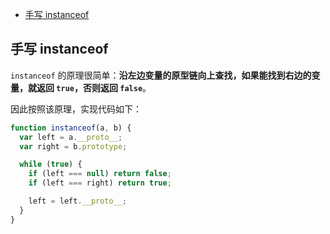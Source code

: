 - [手写 instanceof](#手写-instanceof)

## 手写 instanceof

`instanceof` 的原理很简单：**沿左边变量的原型链向上查找，如果能找到右边的变量，就返回 `true`，否则返回 `false`**。

因此按照该原理，实现代码如下：

```js
function instanceof(a, b) {
  var left = a.__proto__;
  var right = b.prototype;

  while (true) {
    if (left === null) return false;
    if (left === right) return true;

    left = left.__proto__;
  }
}
```
